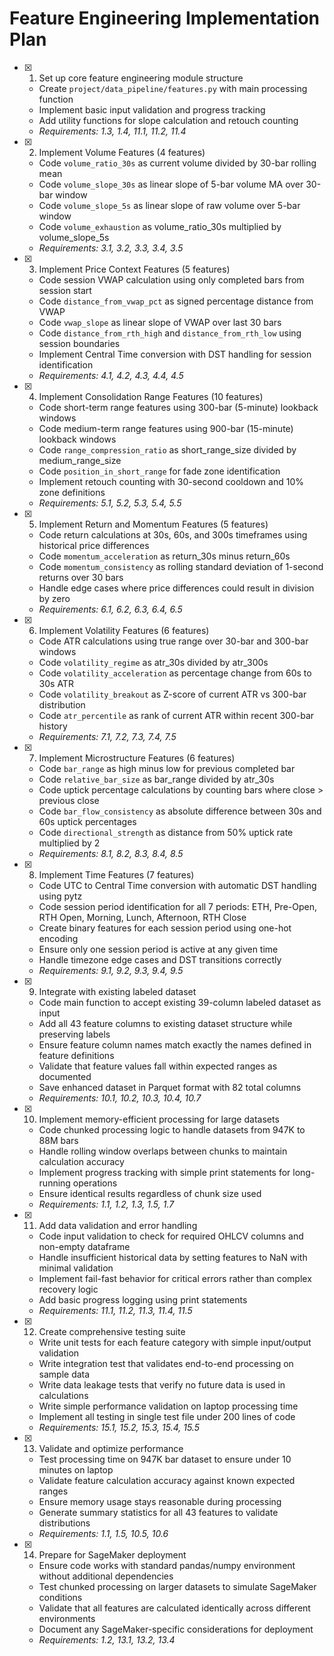 # Feature Engineering Implementation Plan

- [x] 1. Set up core feature engineering module structure





  - Create `project/data_pipeline/features.py` with main processing function
  - Implement basic input validation and progress tracking
  - Add utility functions for slope calculation and retouch counting
  - _Requirements: 1.3, 1.4, 11.1, 11.2, 11.4_

- [x] 2. Implement Volume Features (4 features)





  - Code `volume_ratio_30s` as current volume divided by 30-bar rolling mean
  - Code `volume_slope_30s` as linear slope of 5-bar volume MA over 30-bar window  
  - Code `volume_slope_5s` as linear slope of raw volume over 5-bar window
  - Code `volume_exhaustion` as volume_ratio_30s multiplied by volume_slope_5s
  - _Requirements: 3.1, 3.2, 3.3, 3.4, 3.5_

- [x] 3. Implement Price Context Features (5 features)





  - Code session VWAP calculation using only completed bars from session start
  - Code `distance_from_vwap_pct` as signed percentage distance from VWAP
  - Code `vwap_slope` as linear slope of VWAP over last 30 bars
  - Code `distance_from_rth_high` and `distance_from_rth_low` using session boundaries
  - Implement Central Time conversion with DST handling for session identification
  - _Requirements: 4.1, 4.2, 4.3, 4.4, 4.5_

- [x] 4. Implement Consolidation Range Features (10 features)





  - Code short-term range features using 300-bar (5-minute) lookback windows
  - Code medium-term range features using 900-bar (15-minute) lookback windows
  - Code `range_compression_ratio` as short_range_size divided by medium_range_size
  - Code `position_in_short_range` for fade zone identification
  - Implement retouch counting with 30-second cooldown and 10% zone definitions
  - _Requirements: 5.1, 5.2, 5.3, 5.4, 5.5_

- [x] 5. Implement Return and Momentum Features (5 features)





  - Code return calculations at 30s, 60s, and 300s timeframes using historical price differences
  - Code `momentum_acceleration` as return_30s minus return_60s
  - Code `momentum_consistency` as rolling standard deviation of 1-second returns over 30 bars
  - Handle edge cases where price differences could result in division by zero
  - _Requirements: 6.1, 6.2, 6.3, 6.4, 6.5_

- [x] 6. Implement Volatility Features (6 features)





  - Code ATR calculations using true range over 30-bar and 300-bar windows
  - Code `volatility_regime` as atr_30s divided by atr_300s
  - Code `volatility_acceleration` as percentage change from 60s to 30s ATR
  - Code `volatility_breakout` as Z-score of current ATR vs 300-bar distribution
  - Code `atr_percentile` as rank of current ATR within recent 300-bar history
  - _Requirements: 7.1, 7.2, 7.3, 7.4, 7.5_

- [x] 7. Implement Microstructure Features (6 features)





  - Code `bar_range` as high minus low for previous completed bar
  - Code `relative_bar_size` as bar_range divided by atr_30s
  - Code uptick percentage calculations by counting bars where close > previous close
  - Code `bar_flow_consistency` as absolute difference between 30s and 60s uptick percentages
  - Code `directional_strength` as distance from 50% uptick rate multiplied by 2
  - _Requirements: 8.1, 8.2, 8.3, 8.4, 8.5_

- [x] 8. Implement Time Features (7 features)





  - Code UTC to Central Time conversion with automatic DST handling using pytz
  - Code session period identification for all 7 periods: ETH, Pre-Open, RTH Open, Morning, Lunch, Afternoon, RTH Close
  - Create binary features for each session period using one-hot encoding
  - Ensure only one session period is active at any given time
  - Handle timezone edge cases and DST transitions correctly
  - _Requirements: 9.1, 9.2, 9.3, 9.4, 9.5_

- [x] 9. Integrate with existing labeled dataset





  - Code main function to accept existing 39-column labeled dataset as input
  - Add all 43 feature columns to existing dataset structure while preserving labels
  - Ensure feature column names match exactly the names defined in feature definitions
  - Validate that feature values fall within expected ranges as documented
  - Save enhanced dataset in Parquet format with 82 total columns
  - _Requirements: 10.1, 10.2, 10.3, 10.4, 10.7_

- [x] 10. Implement memory-efficient processing for large datasets











  - Code chunked processing logic to handle datasets from 947K to 88M bars
  - Handle rolling window overlaps between chunks to maintain calculation accuracy
  - Implement progress tracking with simple print statements for long-running operations
  - Ensure identical results regardless of chunk size used
  - _Requirements: 1.1, 1.2, 1.3, 1.5, 1.7_

- [x] 11. Add data validation and error handling





  - Code input validation to check for required OHLCV columns and non-empty dataframe
  - Handle insufficient historical data by setting features to NaN with minimal validation
  - Implement fail-fast behavior for critical errors rather than complex recovery logic
  - Add basic progress logging using print statements
  - _Requirements: 11.1, 11.2, 11.3, 11.4, 11.5_

- [x] 12. Create comprehensive testing suite





  - Write unit tests for each feature category with simple input/output validation
  - Write integration test that validates end-to-end processing on sample data
  - Write data leakage tests that verify no future data is used in calculations
  - Write simple performance validation on laptop processing time
  - Implement all testing in single test file under 200 lines of code
  - _Requirements: 15.1, 15.2, 15.3, 15.4, 15.5_

- [x] 13. Validate and optimize performance















  - Test processing time on 947K bar dataset to ensure under 10 minutes on laptop
  - Validate feature calculation accuracy against known expected ranges
  - Ensure memory usage stays reasonable during processing
  - Generate summary statistics for all 43 features to validate distributions
  - _Requirements: 1.1, 1.5, 10.5, 10.6_

- [x] 14. Prepare for SageMaker deployment



  - Ensure code works with standard pandas/numpy environment without additional dependencies
  - Test chunked processing on larger datasets to simulate SageMaker conditions
  - Validate that all features are calculated identically across different environments
  - Document any SageMaker-specific considerations for deployment
  - _Requirements: 1.2, 13.1, 13.2, 13.4_